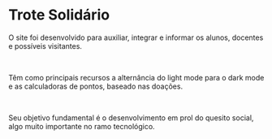 <h1>Trote Solidário</h1>
<p>O site foi desenvolvido para auxiliar, integrar e informar os alunos, docentes e possíveis visitantes.</p><br>
<p>Têm como principais recursos a alternância do light mode para o dark mode e as calculadoras de pontos, baseado nas doações.</p><br>
<p>Seu objetivo fundamental é o desenvolvimento em prol do quesito social, algo muito importante no ramo tecnológico.</p>
